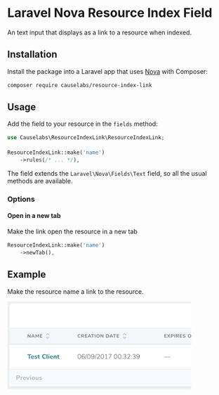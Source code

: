 # Laravel Nova Resource Index Field
An text input that displays as a link to a resource when indexed.

## Installation

Install the package into a Laravel app that uses [Nova](https://nova.laravel.com) with Composer:

```bash
composer require causelabs/resource-index-link
```

## Usage

Add the field to your resource in the ```fields``` method:
```php
use Causelabs\ResourceIndexLink\ResourceIndexLink;

ResourceIndexLink::make('name')
    ->rules(/* ... */),
```

The field extends the `Laravel\Nova\Fields\Text` field, so all the usual methods are available.

### Options
#### Open in a new tab
Make the link open the resource in a new tab

```php
ResourceIndexLink::make('name')
    ->newTab(),
```
## Example
Make the resource name a link to the resource.

![Sample Index Page](docs/index_screenshot.png?raw=true "Title")
